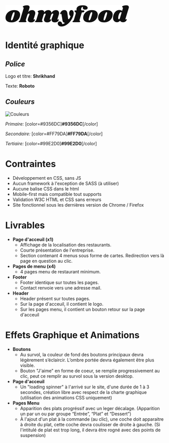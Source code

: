 ![OH MY FOOD](/assets/Maquettes/Ohmyfood/images/logo/ohmyfood@2x.svg)
# Identité graphique
## *Police*

Logo et titre: **Shrikhand**

Texte: **Roboto**

## *Couleurs*
![Couleurs](/assets/Maquettes/Ohmyfood/images/maquettes/Couleur-Maquette.png)

*Primaire:* [color=#9356DC]**#9356DC**[/color]

*Secondaire:* [color=#FF79DA]**#FF79DA**[/color]

*Tertiaire:* [color=#99E2D0]**#99E2D0**[/color]

# Contraintes
- Développement en CSS, sans JS
- Aucun framework à l'exception de SASS (à utiliser)
- Aucune balise CSS dans le html
- Mobile-first mais compatible tout supports
- Validation W3C HTML et CSS sans erreurs
- Site fonctionnel sous les dernières version de Chrome / Firefox

# Livrables

- **Page d'acceuil (x1)**
    - Affichage de la localisation des restaurants.
    - Courte présentation de l'entreprise.
    - Section contenant 4 menus sous forme de cartes. Redirection vers là page en question au clic.
- **Pages de menu (x4)**
    - 4 pages menu de restaurant minimum.
- **Footer**
    - Footer identique sur toutes les pages.
    - Contact renvoie vers une adresse mail.
- **Header**
    - Header présent sur toutes pages.
    - Sur la page d'acceuil, il contient le logo.
    - Sur les pages menu, il contient un bouton retour sur la page d'acceuil

# Effets Graphique et Animations

- **Boutons**
    - Au survol, la couleur de fond des boutons principaux devra légèrement s’éclaircir. L’ombre portée devra également être plus visible.
    - Bouton "J'aime" en forme de coeur, se remplie progressivement au clic, peut ce remplir au survol sous la version desktop.
- **Page d'acceuil**
    - Un "loading spinner" à l'arrivé sur le site, d'une durée de 1 à 3 secondes, création libre avec respect de la charte graphique (utilisation des animations CSS uniquement)
- **Pages Menu**
    - Apparition des plats progréssif avec un leger décalage. (Apparition un par un ou par groupe “Entrée”, “Plat” et “Dessert”)
    - À l'ajout d'un plat à la commande (au clic), une coche doit apparaitre à droite du plat, cette coche devra coulisser de droite à gauche. (Si l'intitulé de plat est trop long, il devra être rogné avec des points de suspension)
